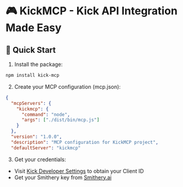 # 🎮 KickMCP - Kick API Integration Made Easy
## 🚀 Quick Start

1. Install the package:
```bash
npm install kick-mcp
```

2. Create your MCP configuration (mcp.json):
```json
{
  "mcpServers": {
    "kickmcp": {
      "command": "node",
      "args": ["./dist/bin/mcp.js"]
    }
  },
  "version": "1.0.0",
  "description": "MCP configuration for KickMCP project",
  "defaultServer": "kickmcp"
```

3. Get your credentials:
- Visit [Kick Developer Settings](https://kick.com/settings/developer) to obtain your Client ID
- Get your Smithery key from [Smithery.ai](https://smithery.ai/server/@NosytLabs/kickmcp)
